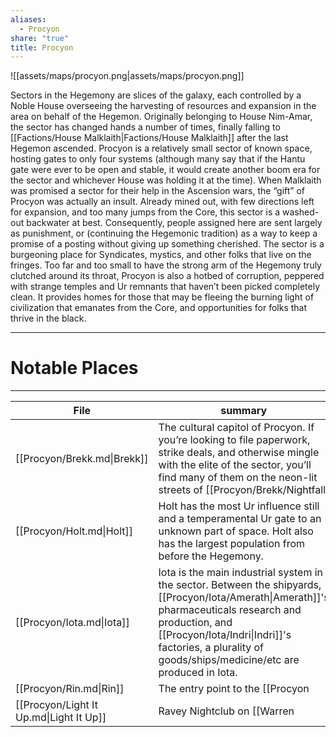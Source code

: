 ```yaml
---
aliases:
  - Procyon
share: "true"
title: Procyon
---
```


![[assets/maps/procyon.png|assets/maps/procyon.png]]


Sectors in the Hegemony are slices of the galaxy, each controlled by a Noble House overseeing the harvesting of resources and expansion in the area on behalf of the Hegemon. Originally belonging to House Nim-Amar, the sector has changed hands a number of times, finally falling to [[Factions/House Malklaith|Factions/House Malklaith]] after the last Hegemon ascended.
Procyon is a relatively small sector of known space, hosting gates to only four systems (although many say that if the Hantu gate were ever to be open and stable, it would create another boom era for the sector and whichever House was holding it at the time). When Malklaith was promised a sector for their help in the Ascension wars, the “gift” of Procyon was actually an insult. Already mined out, with few directions left for expansion, and too many jumps from the Core, this sector is a washed-out backwater at best. Consequently, people assigned here are sent largely as punishment, or (continuing the Hegemonic tradition) as a way to keep a promise of a posting without giving up something cherished.
The sector is a burgeoning place for Syndicates, mystics, and other folks that live on the fringes. Too far and too small to have the strong arm of the Hegemony truly clutched around its throat, Procyon is also a hotbed of corruption, peppered with strange temples and Ur remnants that haven’t been picked completely clean. It provides homes for those that may be fleeing the burning light of civilization that emanates from the Core, and opportunities for folks that thrive in the black.

---

# Notable Places

---

| File                                    | summary                                                                                                                                                                                                                                                                                                                                                                |
| --------------------------------------- | ---------------------------------------------------------------------------------------------------------------------------------------------------------------------------------------------------------------------------------------------------------------------------------------------------------------------------------------------------------------------- |
| [[Procyon/Brekk.md\|Brekk]]             | The cultural capitol of Procyon. If you’re looking to file paperwork, strike deals, and otherwise mingle with the elite of the sector, you’ll find many of them on the neon-lit streets of [[Procyon/Brekk/Nightfall|Procyon/Brekk/Nightfall]] also sports an untamed, largely unexplored jungle world that can hide those fleeing the law, and entice the rich on hunts for dangerous beasts. |
| [[Procyon/Holt.md\|Holt]]               | Holt has the most Ur influence still and a temperamental Ur gate to an unknown part of space. Holt also has the largest population from before the Hegemony.                                                                                                                                                                                                           |
| [[Procyon/Iota.md\|Iota]]               | Iota is the main industrial system in the sector. Between the shipyards, [[Procyon/Iota/Amerath\|Amerath]]'s pharmaceuticals research and production, and [[Procyon/Iota/Indri\|Indri]]'s factories, a plurality of goods/ships/medicine/etc are produced in Iota.                                                                                                     |
| [[Procyon/Rin.md\|Rin]]                 | The entry point to the [[Procyon|Procyon]] sector. Simultaneously the seat of The [[Characters/Governor Ritam al’Malklaith\|Governor]] as well as a hot bed of crime and a forgotten home of the poor.                                                                                                                                                                         |
| [[Procyon/Light It Up.md\|Light It Up]] | Ravey Nightclub on [[Warren|Warren]] where the more affluent go to party with the dangerous less affluent.                                                                                                                                                                                                                                                                    |


